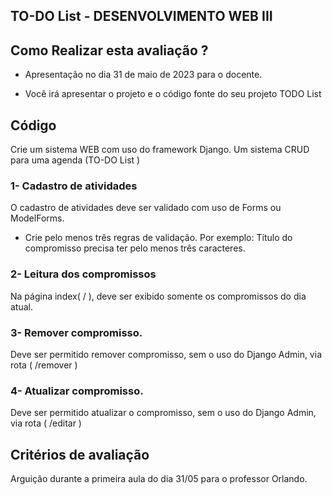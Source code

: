 ## TO-DO List - DESENVOLVIMENTO WEB III


## Como Realizar esta avaliação ?

- Apresentação no dia 31 de maio de 2023 para o docente.

- Você irá apresentar o projeto e o código fonte do seu projeto TODO List


##  Código

Crie um sistema WEB com uso do framework Django. Um sistema CRUD para uma agenda (TO-DO List ) 


### 1- Cadastro de atividades
O cadastro de atividades deve ser validado com uso de Forms ou ModelForms.

- Crie pelo menos três regras de validação.
Por exemplo: Título do compromisso precisa ter pelo menos três caracteres.


### 2- Leitura dos compromissos
Na página index( / ), deve ser exibido somente os compromissos do dia atual.


### 3- Remover compromisso.
Deve ser permitido remover compromisso, sem o uso do Django Admin, via rota ( /remover )

### 4- Atualizar compromisso.
 Deve ser permitido atualizar o compromisso, sem o uso do Django Admin, via rota ( /editar )


## Critérios de avaliação

Arguição durante a primeira aula do dia 31/05 para o professor Orlando.

